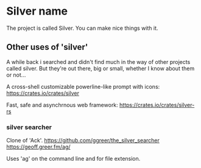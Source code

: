 Silver name
===========

The project is called Silver.
You can make nice things with it.




Other uses of 'silver'
----------------------
A while back i searched and didn't find much in the way of other projects called silver.
But they're out there, big or small, whether I know about them or not...



A cross-shell customizable powerline-like prompt with icons:
	https://crates.io/crates/silver


Fast, safe and asynchrnous web framework:
	https://crates.io/crates/silver-rs


### silver searcher

Clone of 'Ack'.
https://github.com/ggreer/the_silver_searcher
https://geoff.greer.fm/ag/

Uses 'ag' on the command line and for file extension.
